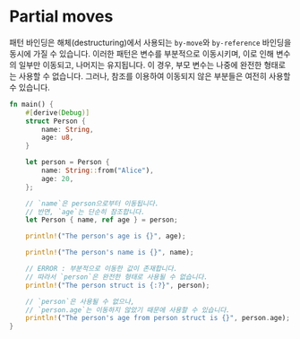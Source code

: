 # Partial moves

패턴 바인딩은 해체(destructuring)에서 사용되는 `by-move`와 `by-reference` 바인딩을 동시에 가질 수 있습니다. 이러한 패턴은 변수를 부분적으로 이동시키며, 이로 인해 변수의 일부만 이동되고, 나머지는 유지됩니다. 이 경우, 부모 변수는 나중에 완전한 형태로는 사용할 수 없습니다. 그러나, 참조를 이용하여 이동되지 않은 부분들은 여전히 사용할 수 있습니다.

```rust
fn main() {
    #[derive(Debug)]
    struct Person {
        name: String,
        age: u8,
    }

    let person = Person {
        name: String::from("Alice"),
        age: 20,
    };

    // `name`은 person으로부터 이동됩니다.
    // 반면, `age`는 단순히 참조합니다.
    let Person { name, ref age } = person;

    println!("The person's age is {}", age);

    println!("The person's name is {}", name);

    // ERROR : 부분적으로 이동한 값이 존재합니다.
    // 따라서 `person`은 완전한 형태로 사용될 수 없습니다.
    println!("The person struct is {:?}", person);

    // `person`은 사용될 수 없으나,
    // `person.age`는 이동하지 않았기 때문에 사용할 수 있습니다.
    println!("The person's age from person struct is {}", person.age);
}
```